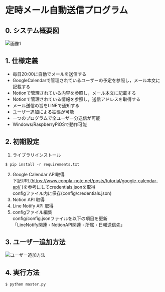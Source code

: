 # 定時メール自動送信プログラム
## 0. システム概要図
![画像1](https://github.com/haradakaito/Automatic_Email_Sending/assets/75819611/6d277790-c7c0-4ecf-a486-e532dde7f4d6)



## 1. 仕様定義
- 毎日20:00に自動でメールを送信する
- GoogleCalendarで管理されているユーザーの予定を参照し，メール本文に記載する
- Notionで管理されている内容を参照し，メール本文に記載する
- Notionで管理されている情報を参照し，送信アドレスを取得する
- メール送信の旨をLINEで通知する
- ユーザー追加による拡張が可能
- 一つのプログラムで全ユーザー分送信が可能
- Windows/RaspberryPiOSで動作可能
## 2. 初期設定
1. ライブラリインストール
```
$ pip install -r requirements.txt
```
2. Google Calendar API取得  
下記URL(https://www.coppla-note.net/posts/tutorial/google-calendar-api/ )を参考にしてcredentials.jsonを取得  
configファイル内に保存(config/credentials.json)
3. Notion API 取得  
4. Line Notify API 取得  
5. configファイル編集  
config/config.jsonファイルを以下の項目を更新  
「LineNotify関連・NotionAPI関連・所属・日報送信先」
## 3. ユーザー追加方法
![ユーザー追加方法](https://github.com/haradakaito/Automatic_Email_Sending/assets/75819611/2e5bba75-fbf8-439d-8d94-368556518977)

## 4. 実行方法
```
$ python master.py
```

